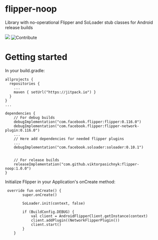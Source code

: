 # flipper-noop
Library with no-operational Flipper and SoLoader stub classes for Android release builds

![](https://jitpack.io/v/viktorpasichnyk/flipper-noop.svg)
![Contribute](https://img.shields.io/badge/contributions-friendly-b44ac1.svg)

# Getting started
In your build.gradle:

```
allprojects {
  repositories {
    ...
    maven { setUrl("https://jitpack.io") }
  }
}
...

dependencies {
    // For debug builds
    debugImplementation("com.facebook.flipper:flipper:0.116.0")
    debugImplementation("com.facebook.flipper:flipper-network-plugin:0.116.0")
    ...
    // Here add dependencies for needed flipper plugins
    ...
    debugImplementation("com.facebook.soloader:soloader:0.10.1")


    // For release builds
    releaseImplementation("com.github.viktorpasichnyk:flipper-noop:1.0.0")
}

```

Initialize Flipper in your Application's onCreate method:

```
 override fun onCreate() {
        super.onCreate()
       
        SoLoader.init(context, false)
       
        if (BuildConfig.DEBUG) {
            val client = AndroidFlipperClient.getInstance(context)
            client.addPlugin((NetworkFlipperPlugin())
            client.start()
        }
    }
```
